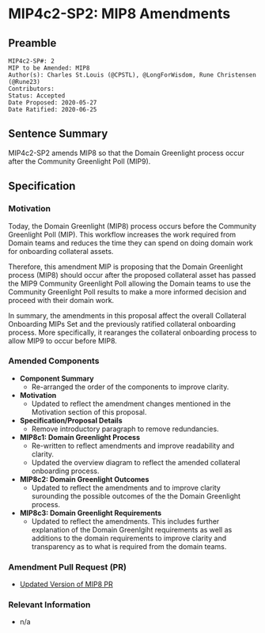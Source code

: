 # MIP4c2-SP2: MIP8 Amendments

## Preamble

```
MIP4c2-SP#: 2
MIP to be Amended: MIP8
Author(s): Charles St.Louis (@CPSTL), @LongForWisdom, Rune Christensen (@Rune23)
Contributors:
Status: Accepted
Date Proposed: 2020-05-27
Date Ratified: 2020-06-25
```

## Sentence Summary

MIP4c2-SP2 amends MIP8 so that the Domain Greenlight process occur after the Community Greenlight Poll (MIP9).

## Specification

### Motivation

Today, the Domain Greenlight (MIP8) process occurs before the Community Greenlight Poll (MIP). This workflow increases the work required from Domain teams and reduces the time they can spend on doing domain work for onboarding collateral assets.

Therefore, this amendment MIP is proposing that the Domain Greenlight process (MIP8) should occur after the proposed collateral asset has passed the MIP9 Community Greenlight Poll allowing the Domain teams to use the Community Greenlight Poll results to make a more informed decision and proceed with their domain work. 

In summary, the amendments in this proposal affect the overall Collateral Onboarding MIPs Set and the previously ratified collateral onboarding process. More specifically, it rearanges the collateral onboarding process to allow MIP9 to occur before MIP8. 

### Amended Components

- **Component Summary**
    - Re-arranged the order of the components to improve clarity. 
- **Motivation** 
    - Updated to reflect the amendment changes mentioned in the Motivation section of this proposal. 
- **Specification/Proposal Details**
    - Remove introductory paragraph to remove redundancies. 
- **MIP8c1: Domain Greenlight Process**
    - Re-written to reflect amendments and improve readability and clarity. 
    - Updated the overview diagram to reflect the amended collateral onboarding process. 
- **MIP8c2: Domain Greenlight Outcomes**
    - Updated to reflect the amendments and to improve clarity surounding the possible outcomes of the the Domain Greenlight process. 
- **MIP8c3: Domain Greenlight Requirements**
    - Updated to reflect the amendments. This includes further explanation of the Domain Greenlgiht requirements as well as additions to the domain requirements to improve clarity and transparency as to what is required from the domain teams. 


### Amendment Pull Request (PR)

- [Updated Version of MIP8 PR](https://github.com/makerdao/mips/pull/40)

### Relevant Information

- n/a 
